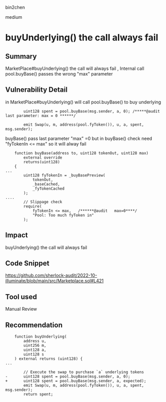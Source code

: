 bin2chen

medium

# buyUnderlying() the call always fail

## Summary
MarketPlace#buyUnderlying() the call will always fail , Internal call pool.buyBase() passes the wrong "max" parameter

## Vulnerability Detail
in MarketPlace#buyUnderlying() will call pool.buyBase() to buy underlying
```solidity
        uint128 spent = pool.buyBase(msg.sender, a, 0); /*****@audit   last parameter: max = 0 ******/

        emit Swap(u, m, address(pool.fyToken()), u, a, spent, msg.sender);

```
buyBase() pass last parameter "max" =0
but in buyBase() check need "fyTokenIn <= max" so it will alway fail
```solidity
    function buyBase(address to, uint128 tokenOut, uint128 max)
        external override
        returns(uint128)
    {
...
        uint128 fyTokenIn = _buyBasePreview(
            tokenOut,
            _baseCached,
            _fyTokenCached
        );
....
        // Slippage check
        require(
            fyTokenIn <= max,   /******@audit   max=0****/
            "Pool: Too much fyToken in"
        );
```
## Impact
buyUnderlying() the call will always fail
## Code Snippet

https://github.com/sherlock-audit/2022-10-illuminate/blob/main/src/Marketplace.sol#L421

## Tool used

Manual Review

## Recommendation

```solidity
    function buyUnderlying(
        address u,
        uint256 m,
        uint128 a,
        uint128 s
    ) external returns (uint128) {
...

        // Execute the swap to purchase `a` underlying tokens
-       uint128 spent = pool.buyBase(msg.sender, a, 0);
+       uint128 spent = pool.buyBase(msg.sender, a, expected);
        emit Swap(u, m, address(pool.fyToken()), u, a, spent, msg.sender);
        return spent;
```
